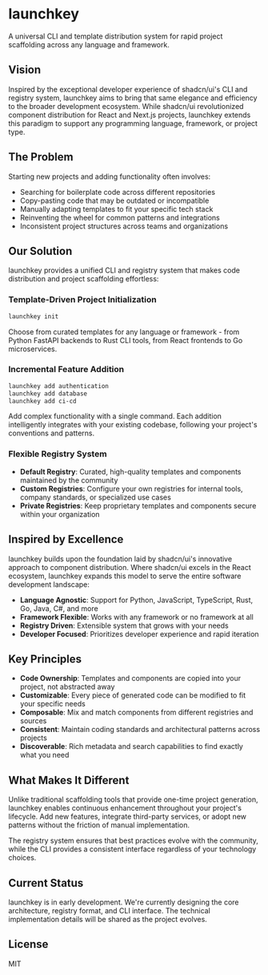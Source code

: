 # launchkey

A universal CLI and template distribution system for rapid project scaffolding across any language and framework.

## Vision

Inspired by the exceptional developer experience of shadcn/ui's CLI and registry system, launchkey aims to bring that same elegance and efficiency to the broader development ecosystem. While shadcn/ui revolutionized component distribution for React and Next.js projects, launchkey extends this paradigm to support any programming language, framework, or project type.

## The Problem

Starting new projects and adding functionality often involves:

- Searching for boilerplate code across different repositories
- Copy-pasting code that may be outdated or incompatible
- Manually adapting templates to fit your specific tech stack
- Reinventing the wheel for common patterns and integrations
- Inconsistent project structures across teams and organizations

## Our Solution

launchkey provides a unified CLI and registry system that makes code distribution and project scaffolding effortless:

### Template-Driven Project Initialization

```bash
launchkey init
```

Choose from curated templates for any language or framework - from Python FastAPI backends to Rust CLI tools, from React frontends to Go microservices.

### Incremental Feature Addition

```bash
launchkey add authentication
launchkey add database
launchkey add ci-cd
```

Add complex functionality with a single command. Each addition intelligently integrates with your existing codebase, following your project's conventions and patterns.

### Flexible Registry System

- **Default Registry**: Curated, high-quality templates and components maintained by the community
- **Custom Registries**: Configure your own registries for internal tools, company standards, or specialized use cases
- **Private Registries**: Keep proprietary templates and components secure within your organization

## Inspired by Excellence

launchkey builds upon the foundation laid by shadcn/ui's innovative approach to component distribution. Where shadcn/ui excels in the React ecosystem, launchkey expands this model to serve the entire software development landscape:

- **Language Agnostic**: Support for Python, JavaScript, TypeScript, Rust, Go, Java, C#, and more
- **Framework Flexible**: Works with any framework or no framework at all
- **Registry Driven**: Extensible system that grows with your needs
- **Developer Focused**: Prioritizes developer experience and rapid iteration

## Key Principles

- **Code Ownership**: Templates and components are copied into your project, not abstracted away
- **Customizable**: Every piece of generated code can be modified to fit your specific needs
- **Composable**: Mix and match components from different registries and sources
- **Consistent**: Maintain coding standards and architectural patterns across projects
- **Discoverable**: Rich metadata and search capabilities to find exactly what you need

## What Makes It Different

Unlike traditional scaffolding tools that provide one-time project generation, launchkey enables continuous enhancement throughout your project's lifecycle. Add new features, integrate third-party services, or adopt new patterns without the friction of manual implementation.

The registry system ensures that best practices evolve with the community, while the CLI provides a consistent interface regardless of your technology choices.

## Current Status

launchkey is in early development. We're currently designing the core architecture, registry format, and CLI interface. The technical implementation details will be shared as the project evolves.

## License

MIT
